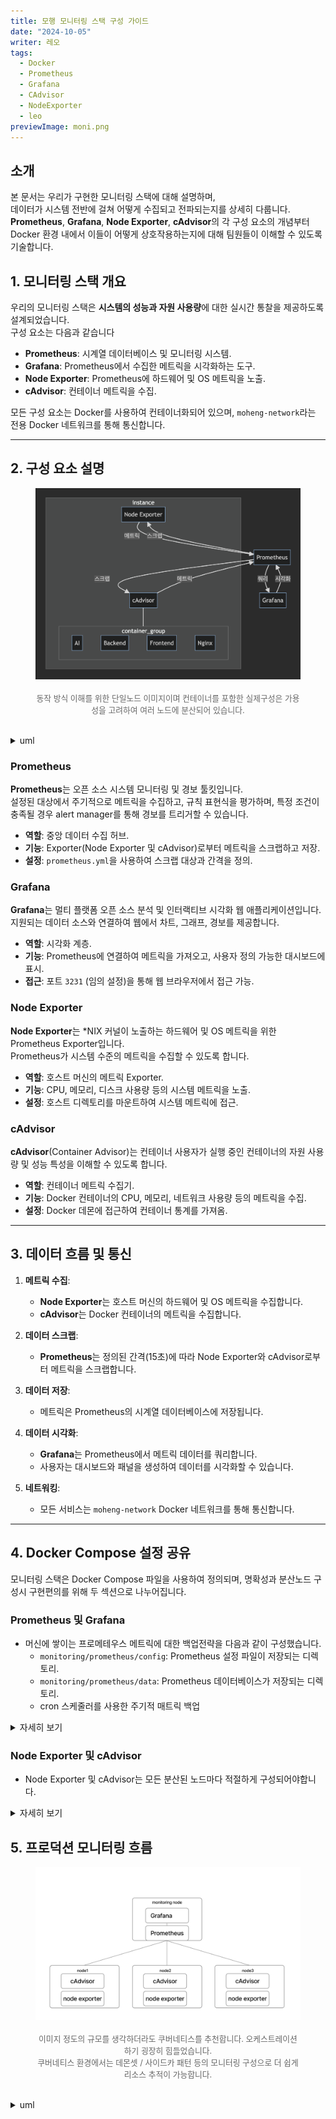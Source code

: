 ```yaml
---
title: 모행 모니터링 스택 구성 가이드
date: "2024-10-05"
writer: 레오
tags:
  - Docker
  - Prometheus
  - Grafana
  - CAdvisor
  - NodeExporter
  - leo
previewImage: moni.png
---
```


## 소개

본 문서는 우리가 구현한 모니터링 스택에 대해 설명하며, <br>
데이터가 시스템 전반에 걸쳐 어떻게 수집되고 전파되는지를 상세히 다룹니다. <br>
**Prometheus**, **Grafana**, **Node Exporter**, **cAdvisor**의 각 구성 요소의 개념부터 Docker 환경 내에서 이들이 어떻게 상호작용하는지에 대해 팀원들이 이해할 수 있도록 기술합니다.

## 1. 모니터링 스택 개요

우리의 모니터링 스택은 **시스템의 성능과 자원 사용량**에 대한 실시간 통찰을 제공하도록 설계되었습니다. <br>
구성 요소는 다음과 같습니다

- **Prometheus**: 시계열 데이터베이스 및 모니터링 시스템.
- **Grafana**: Prometheus에서 수집한 메트릭을 시각화하는 도구.
- **Node Exporter**: Prometheus에 하드웨어 및 OS 메트릭을 노출.
- **cAdvisor**: 컨테이너 메트릭을 수집.

모든 구성 요소는 Docker를 사용하여 컨테이너화되어 있으며, `moheng-network`라는 전용 Docker 네트워크를 통해 통신합니다.

---

## 2. 구성 요소 설명

<figure>
  <img src="./assets/uml.png" alt="uml" />
  <br>
  <br>
  <figcaption style="text-align: center; font-size: 0.8rem; color: #666;">동작 방식 이해를 위한 단일노드 이미지이며 컨테이너를 포함한 실제구성은 가용성을 고려하여 여러 노드에 분산되어 있습니다.</figcaption>
</figure>

<br>

<details>
<summary> uml</summary>

```mermaid
graph TD;
pro[Prometheus] <-- 인스턴스 메트릭 수집 --> node_exporter[Node Exporter]
cadvisor[cAdvisor] <-- 컨테이너 메트릭 수집 --> pro
pro <-- 쿼리 / 시각화--> gra[Grafana]
cadvisor -.- container_group["Container Group"]
node_exporter -.- instance
user -- 대시보드 --> gra

subgraph instance
  subgraph container_group
  ai[AI]
  back[Backend]
  front[Frontend]
  nginx[Nginx]
  end
node_exporter
cadvisor
end
```

</details>

### Prometheus

**Prometheus**는 오픈 소스 시스템 모니터링 및 경보 툴킷입니다. <br>
설정된 대상에서 주기적으로 메트릭을 수집하고, 규칙 표현식을 평가하며, 특정 조건이 충족될 경우 alert manager를 통해 경보를 트리거할 수 있습니다.

- **역할**: 중앙 데이터 수집 허브.
- **기능**: Exporter(Node Exporter 및 cAdvisor)로부터 메트릭을 스크랩하고 저장.
- **설정**: `prometheus.yml`을 사용하여 스크랩 대상과 간격을 정의.

### Grafana

**Grafana**는 멀티 플랫폼 오픈 소스 분석 및 인터랙티브 시각화 웹 애플리케이션입니다. <br>
지원되는 데이터 소스와 연결하여 웹에서 차트, 그래프, 경보를 제공합니다.

- **역할**: 시각화 계층.
- **기능**: Prometheus에 연결하여 메트릭을 가져오고, 사용자 정의 가능한 대시보드에 표시.
- **접근**: 포트 `3231` (임의 설정)을 통해 웹 브라우저에서 접근 가능.

### Node Exporter

**Node Exporter**는 \*NIX 커널이 노출하는 하드웨어 및 OS 메트릭을 위한 Prometheus Exporter입니다. <br>
Prometheus가 시스템 수준의 메트릭을 수집할 수 있도록 합니다.

- **역할**: 호스트 머신의 메트릭 Exporter.
- **기능**: CPU, 메모리, 디스크 사용량 등의 시스템 메트릭을 노출.
- **설정**: 호스트 디렉토리를 마운트하여 시스템 메트릭에 접근.

### cAdvisor

**cAdvisor**(Container Advisor)는 컨테이너 사용자가 실행 중인 컨테이너의 자원 사용량 및 성능 특성을 이해할 수 있도록 합니다.

- **역할**: 컨테이너 메트릭 수집기.
- **기능**: Docker 컨테이너의 CPU, 메모리, 네트워크 사용량 등의 메트릭을 수집.
- **설정**: Docker 데몬에 접근하여 컨테이너 통계를 가져옴.

---

## 3. 데이터 흐름 및 통신

1. **메트릭 수집**:

   - **Node Exporter**는 호스트 머신의 하드웨어 및 OS 메트릭을 수집합니다.
   - **cAdvisor**는 Docker 컨테이너의 메트릭을 수집합니다.

2. **데이터 스크랩**:

   - **Prometheus**는 정의된 간격(15초)에 따라 Node Exporter와 cAdvisor로부터 메트릭을 스크랩합니다.

3. **데이터 저장**:

   - 메트릭은 Prometheus의 시계열 데이터베이스에 저장됩니다.

4. **데이터 시각화**:

   - **Grafana**는 Prometheus에서 메트릭 데이터를 쿼리합니다.
   - 사용자는 대시보드와 패널을 생성하여 데이터를 시각화할 수 있습니다.

5. **네트워킹**:
   - 모든 서비스는 `moheng-network` Docker 네트워크를 통해 통신합니다.

---

## 4. Docker Compose 설정 공유

모니터링 스택은 Docker Compose 파일을 사용하여 정의되며, 명확성과 분산노드 구성시 구현편의를 위해 두 섹션으로 나누어집니다.

### Prometheus 및 Grafana

- 머신에 쌓이는 프로메테우스 메트릭에 대한 백업전략을 다음과 같이 구성했습니다.
  - `monitoring/prometheus/config`: Prometheus 설정 파일이 저장되는 디렉토리.
  - `monitoring/prometheus/data`: Prometheus 데이터베이스가 저장되는
    디렉토리.
  - cron 스케줄러를 사용한 주기적 매트릭 백업

<details>
<summary> 자세히 보기</summary>

```yaml
services:
  prometheus:
    container_name: prometheus
    image: prom/prometheus:latest
    volumes:
      - ./monitoring/prometheus/config:/etc/prometheus
      - ./monitoring/prometheus/data:/prometheus
    command:
      - "--config.file=/etc/prometheus/prometheus.yml"
      - "--storage.tsdb.path=/prometheus"
    expose:
      - "9090"
    networks:
      - moheng-network
    restart: always

  grafana:
    container_name: grafana
    image: grafana/grafana:latest
    volumes:
      - ./monitoring/grafana:/var/lib/grafana
    env_file:
      - .env
    ports:
      - 3231:3000
    networks:
      - moheng-network
    restart: always

networks:
  moheng-network:
    name: moheng-network
    driver: bridge
```

</details>

### Node Exporter 및 cAdvisor

- Node Exporter 및 cAdvisor는 모든 분산된 노드마다 적절하게 구성되어야합니다.

<details>
<summary> 자세히 보기</summary>

```yaml
services:
  node-exporter:
    container_name: node-exporter
    image: prom/node-exporter:latest
    volumes:
      - /proc:/host/proc:ro
      - /sys:/host/sys:ro
      - /:/rootfs:ro
    command:
      - "--path.procfs=/host/proc"
      - "--path.sysfs=/host/sys"
      - "--collector.filesystem.mount-points-exclude=^/(sys|proc|dev|host|etc)($$|/)"
    expose:
      - "9100"
    networks:
      - moheng-network
    restart: unless-stopped

  cadvisor:
    container_name: cadvisor
    image: gcr.io/cadvisor/cadvisor:latest
    volumes:
      - /:/rootfs:ro
      - /var/run:/var/run:ro
      - /sys:/sys:ro
      - /var/lib/docker/:/var/lib/docker:ro
      - /dev/disk/:/dev/disk:ro
      - /var/run/docker.sock:/var/run/docker.sock:ro
    expose:
      - "8080"
    networks:
      - moheng-network
    restart: unless-stopped
    command:
      - --docker_only=true
      - --storage_duration=1m
      - --housekeeping_interval=10s

networks:
  moheng-network:
    name: moheng-network
    driver: bridge
```

</details>

## 5. 프로덕션 모니터링 흐름

<figure>
  <img src="./assets/monitoring.png" alt="uml" />  
  <br>
  <br>
  <figcaption style="text-align: center; font-size: 0.8rem; color: #666;"> 이미지 정도의 규모를 생각하더라도 쿠버네티스를 추천합니다. 오케스트레이션하기 굉장히 힘들었습니다. <br> 쿠버네티스 환경에서는 데몬셋 / 사이드카 패턴 등의 모니터링 구성으로 더 쉽게 리소스 추적이 가능합니다.</figcaption>
</figure>

<br>

<details>
<summary>uml</summary>

```mermaid
graph LR
pro[Prometheus]
node_exporter[Node Exporter]
cadvisor[cAdvisor]
gra[Grafana]

subgraph scale[scale group]
subgraph node1
node_exporter[Node Exporter]
container_group["Container Group"] --- cadvisor[cAdvisor]
end
subgraph node2
node_exporter2[Node Exporter]
container_group2["Container Group"] --- cadvisor2[cAdvisor]
end
subgraph node3
node_exporter3[Node Exporter]
container_group3["Container Group"] --- cadvisor3[cAdvisor]
end
end

subgraph monitoring[monitoring node]
pro --- gra[Grafana]
pro --- node_exporter
pro --- cadvisor
pro --- node_exporter2
pro --- cadvisor2
pro --- node_exporter3
pro --- cadvisor3
end

```

</details>
